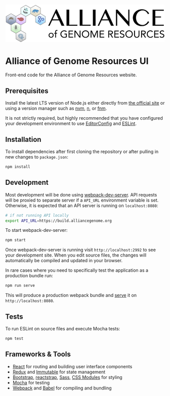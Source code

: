 ![project logo](https://raw.githubusercontent.com/alliance-genome/agr_ui/master/src/containers/layout/agrLogo.png)

# Alliance of Genome Resources UI

Front-end code for the Alliance of Genome Resources website.

## Prerequisites

Install the latest LTS version of Node.js either directly from [the official site](https://nodejs.org/en/download/) or using a version manager such as [nvm](https://github.com/nvm-sh/nvm), [n](https://github.com/tj/n), or [fnm](https://github.com/Schniz/fnm).

It is not strictly required, but highly recommended that you have configured your development environment to use [EditorConfig](https://editorconfig.org/) and [ESLint](https://eslint.org/docs/user-guide/integrations).

## Installation

To install dependencies after first cloning the repository or after pulling in new changes to `package.json`:

```bash
npm install
```

## Development

Most development will be done using [webpack-dev-server](https://webpack.js.org/configuration/dev-server/). API requests will be proxied to separate server if a `API_URL` environment variable is set. Otherwise, it is expected that an API server is running on `localhost:8080`:

```bash
# if not running API locally
export API_URL=https://build.alliancegenome.org 
```

To start webpack-dev-server:

```bash
npm start
```

Once webpack-dev-server is running visit `http://localhost:2992` to see your development site. When you edit source files, the changes will automatically be compiled and updated in your browser.

In rare cases where you need to specifically test the application as a production bundle run:

```bash
npm run serve
```

This will produce a production webpack bundle and [serve](https://github.com/tapio/live-server) it on `http://localhost:8080`.

## Tests
To run ESLint on source files and execute Mocha tests:
```bash
npm test
```

## Frameworks & Tools

* [React](https://reactjs.org/) for routing and building user interface components
* [Redux](https://redux.js.org/) and [Immutable](https://immutable-js.github.io/immutable-js/) for state management
* [Bootstrap](https://getbootstrap.com/), [reactstrap](https://reactstrap.github.io), [Sass](https://sass-lang.com/), [CSS Modules](https://github.com/css-modules/css-modules) for styling
* [Mocha](https://mochajs.org/) for testing
* [Webpack](https://webpack.js.org/) and [Babel](https://babeljs.io/) for compiling and bundling

